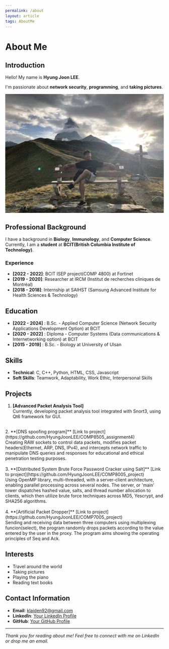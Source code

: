 ```yaml
---
permalink: /about
layout: article
tags: AboutMe
---
```


# About Me

## Introduction
Hello! My name is **Hyung Joon LEE**. 

I'm passionate about **network security**, **programming**, and **taking pictures**.

![Your Photo](/assets/images/about/about.jpg)  <!-- Replace 'URL_to_your_photo.jpg' with the actual URL of your photo -->


## Professional Background
I have a background in **Biology**, **Immunology**, and **Computer Science**. 
Currently, I am a **student** at **BCIT(British Columbia Institute of Technology)**.


### Experience
- **[2022 - 2022]**: BCIT ISEP project(COMP 4800) at Fortinet
- **[2019 - 2020]**: Researcher at IRCM (Institut de recherches cliniques de Montréal)
- **[2018 - 2018]**: Internship at SAIHST (Samsung Advanced Institute for Health Sciences & Technology)


## Education
- **[2022 - 2024]** : B.Sc. - Applied Computer Science (Network Security Applications Development Option) at BCIT
- **[2020 - 2022]** : Diploma - Computer Systems (Data communications & Internetworking option) at BCIT
- **[2015 - 2019]** : B.Sc. - Biology at University of Ulsan


## Skills
- **Technical**: C, C++, Python, HTML, CSS, Javascript
- **Soft Skills**: Teamwork, Adaptability, Work Ethic, Interpersonal Skills


## Projects
1. **[Advanced Packet Analysis Tool]** <br />
Currently, developing packet analysis tool integrated with Snort3, using Qt6 framework for GUI. <br />
<br />
2. **[DNS spoofing program]** [Link to project](https://github.com/HyungJoonLEE/COMP8505_assignment4) <br />
Creating RAW sockets to control data packets, modifies packet headers(Ethernet, ARP, DNS, IPv4),
and intercepts network traffic to manipulate DNS queries and responses for educational and ethical 
penetration testing purposes. <br />
<br />
3. **[Distributed System Brute Force Password Cracker using Salt]** [Link to project](https://github.com/HyungJoonLEE/COMP8005_project) <br />
Using OpenMP library, multi-threaded, with a server-client architecture, enabling parallel processing 
across several nodes. The server, or 'main' tower dispatches hashed value, salts, and thread number 
allocation to clients, which then utilize brute force techniques across MD5, Yescrypt, and SHA256 algorithms. <br />
<br />
4. **[Artificial Packet Dropper]** [Link to project](https://github.com/HyungJoonLEE/COMP7005_project) <br />
Sending and receiving data between three computers using multiplexing funcion(select), the program randomly 
drops packets according to the value entered by the user in the proxy. The program aims showing the operating 
principles of Seq and Ack. <br />


## Interests
- Travel around the world
- Taking pictures
- Playing the piano
- Reading text books


## Contact Information
- **Email**: klaiden92@gmail.com
- **LinkedIn**: [Your LinkedIn Profile](https://www.linkedin.com/in/hyungjoon-lee-5737a5204/)
- **GitHub**: [Your GitHub Profile](https://github.com/HyungJoonLEE?tab=repositories)

---

*Thank you for reading about me! Feel free to connect with me on LinkedIn or drop me an email.*

